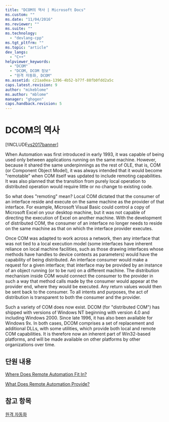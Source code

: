 ```yaml
---
title: "DCOM의 역사 | Microsoft Docs"
ms.custom: ""
ms.date: "11/04/2016"
ms.reviewer: ""
ms.suite: ""
ms.technology: 
  - "devlang-cpp"
ms.tgt_pltfrm: ""
ms.topic: "article"
dev_langs: 
  - "C++"
helpviewer_keywords: 
  - "DCOM"
  - "DCOM, DCOM 정보"
  - "원격 자동화, DCOM"
ms.assetid: c21aa0ea-1396-4b52-b77f-88fb0fdd2a5c
caps.latest.revision: 9
author: "mikeblome"
ms.author: "mblome"
manager: "ghogen"
caps.handback.revision: 5
---
```

# DCOM의 역사
[!INCLUDE[vs2017banner](../assembler/inline/includes/vs2017banner.md)]

When Automation was first introduced in early 1993, it was capable of being used only between applications running on the same machine.  However, because it shared the same underpinnings as the rest of OLE, that is, COM \(or Component Object Model\), it was always intended that it would become "remotable" when COM itself was updated to include remoting capabilities.  It was also planned that the transition from purely local operation to distributed operation would require little or no change to existing code.  
  
 So what does "remoting" mean?  Local COM dictated that the consumer of an interface reside and execute on the same machine as the provider of that interface.  For example, Microsoft Visual Basic could control a copy of Microsoft Excel on your desktop machine, but it was not capable of directing the execution of Excel on another machine.  With the development of distributed COM, the consumer of an interface no longer needs to reside on the same machine as that on which the interface provider executes.  
  
 Once COM was adapted to work across a network, then any interface that was not tied to a local execution model \(some interfaces have inherent reliance on local machine facilities, such as those drawing interfaces whose methods have handles to device contexts as parameters\) would have the capability of being distributed.  An interface consumer would make a request for a given interface; that interface may be provided by an instance of an object running \(or to be run\) on a different machine.  The distribution mechanism inside COM would connect the consumer to the provider in such a way that method calls made by the consumer would appear at the provider end, where they would be executed.  Any return values would then be sent back to the consumer.  To all intents and purposes, the act of distribution is transparent to both the consumer and the provider.  
  
 Such a variety of COM does now exist.  DCOM \(for "distributed COM"\) has shipped with versions of Windows NT beginning with version 4.0 and including Windows 2000.  Since late 1996, it has also been available for Windows 9x.  In both cases, DCOM comprises a set of replacement and additional DLLs, with some utilities, which provide both local and remote COM capabilities.  It is therefore now an inherent part of Win32\-based platforms, and will be made available on other platforms by other organizations over time.  
  
## 단원 내용  
 [Where Does Remote Automation Fit In?](../mfc/where-does-remote-automation-fit-in-q.md)  
  
 [What Does Remote Automation Provide?](../mfc/what-does-remote-automation-provide-q.md)  
  
## 참고 항목  
 [원격 자동화](../mfc/remote-automation.md)